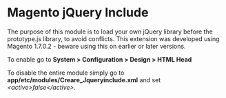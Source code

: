 Magento jQuery Include
======================

The purpose of this module is to load your own jQuery library before the prototype.js library, to avoid conflicts. This extension was developed using Magento 1.7.0.2 - beware using this on earlier or later versions.

To enable go to <strong>System > Configuration > Design > HTML Head</strong>

To disable the entire module simply go to <strong>app/etc/modules/Creare_Jqueryinclude.xml</strong> and set <i>&lt;active&gt;false&lt;/active&gt;<i>.

